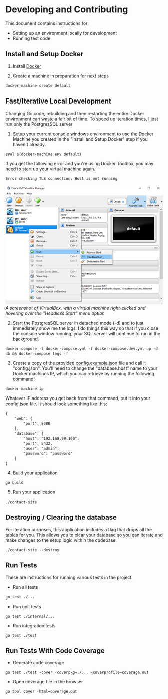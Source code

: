 # Developing and Contributing

This document contains instructions for:
- Setting up an environment locally for development
- Running test code

## Install and Setup Docker

1) Install [Docker](https://docs.docker.com/desktop/)

2) Create a machine in preparation for next steps
```
docker-machine create default
```

## Fast/Iterative Local Development

Changing Go code, rebuilding and then restarting the entire Docker environment can waste a fair bit of time. To speed up iteration times, I just run only the PostgresSQL server 

1) Setup your current console windows environment to use the Docker Machine you created in the "Install and Setup Docker" step if you haven't already.
```
eval $(docker-machine env default)
```

If you get the following error and you're using Docker Toolbox, you may need to start up your virtual machine again.
```
Error checking TLS connection: Host is not running
```
![A screenshot of VirtualBox, with a virtual machine right-clicked and hovering over the "Headless Start" menu option](docs/en/images/vbox-start-virtual-machine.png)
*A screenshot of VirtualBox, with a virtual machine right-clicked and hovering over the "Headless Start" menu option*

2) Start the PostgresSQL server in detached mode (-d) and to just immediately show me the logs. I do things this way so that if you close the console window running, your SQL server will continue to run in the background.
```
docker-compose -f docker-compose.yml -f docker-compose.dev.yml up -d db && docker-compose logs -f
```

3) Create a copy of the provided [config.example.json](/config.example.json) file and call it "config.json". You'll need to change the "database.host" name to your Docker machines IP, which you can retrieve by running the following command:
```
docker-machine ip
```

Whatever IP address you get back from that command, put it into your config.json file. It should look something like this:
```
{
	"web": {
		"port": 8080
	},
	"database": {
		"host": "192.168.99.100",
		"port": 5432,
		"user": "admin",
		"password": "password"
	}
}
```

4) Build your application
```
go build
```

5) Run your application
```
./contact-site
```

## Destroying / Clearing the database

For iteration purposes, this application includes a flag that drops all the tables for you. This allows you to clear your database so you can iterate and make changes to the setup logic within the codebase.

```
./contact-site --destroy
```

## Run Tests

These are instructions for running various tests in the project

* Run all tests
```
go test ./...
```

* Run unit tests
```
go test ./internal/...
```

* Run integration tests
```
go test ./test
```

## Run Tests With Code Coverage

* Generate code coverage
```
go test ./test -cover -coverpkg=./... -coverprofile=coverage.out
```

* Open coverage file in the browser
```
go tool cover -html=coverage.out
```
